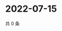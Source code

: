 # 2022-07-15

共 0 条

<!-- BEGIN WEIBO -->
<!-- 最后更新时间 Fri Jul 15 2022 19:13:06 GMT+0800 (China Standard Time) -->

<!-- END WEIBO -->
